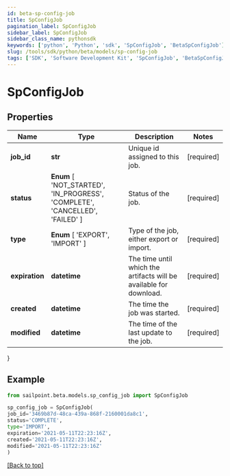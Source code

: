 ```yaml
---
id: beta-sp-config-job
title: SpConfigJob
pagination_label: SpConfigJob
sidebar_label: SpConfigJob
sidebar_class_name: pythonsdk
keywords: ['python', 'Python', 'sdk', 'SpConfigJob', 'BetaSpConfigJob'] 
slug: /tools/sdk/python/beta/models/sp-config-job
tags: ['SDK', 'Software Development Kit', 'SpConfigJob', 'BetaSpConfigJob']
---
```


# SpConfigJob


## Properties

Name | Type | Description | Notes
------------ | ------------- | ------------- | -------------
**job_id** | **str** | Unique id assigned to this job. | [required]
**status** |  **Enum** [  'NOT_STARTED',    'IN_PROGRESS',    'COMPLETE',    'CANCELLED',    'FAILED' ] | Status of the job. | [required]
**type** |  **Enum** [  'EXPORT',    'IMPORT' ] | Type of the job, either export or import. | [required]
**expiration** | **datetime** | The time until which the artifacts will be available for download. | [required]
**created** | **datetime** | The time the job was started. | [required]
**modified** | **datetime** | The time of the last update to the job. | [required]
}

## Example

```python
from sailpoint.beta.models.sp_config_job import SpConfigJob

sp_config_job = SpConfigJob(
job_id='3469b87d-48ca-439a-868f-2160001da8c1',
status='COMPLETE',
type='IMPORT',
expiration='2021-05-11T22:23:16Z',
created='2021-05-11T22:23:16Z',
modified='2021-05-11T22:23:16Z'
)

```
[[Back to top]](#) 

